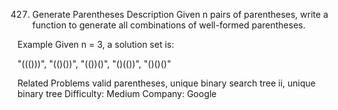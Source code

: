 427. Generate Parentheses
Description
Given n pairs of parentheses, write a function to generate all combinations of well-formed parentheses.

Example
Given n = 3, a solution set is:

"((()))", "(()())", "(())()", "()(())", "()()()"

Related Problems
valid parentheses, unique binary search tree ii, unique binary tree
Difficulty: Medium
Company: Google
